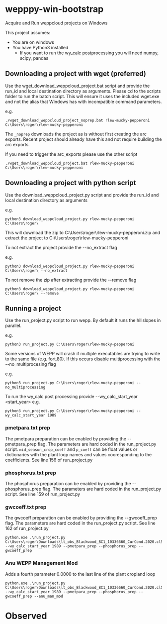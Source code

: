 # wepppy-win-bootstrap
Acquire and Run weppcloud projects on Windows

This project assumes:
  - You are on windows
  - You have Python3 installed
    - If you want to run the wy_calc postprocessing you will need numpy, scipy, pandas
    
    
## Downloading a project with wget (preferred)
Use the wget_download_weppcloud_project.bat script and provide the run_id and local destination directory as arguments. Please cd to the scripts folder to run the batch script. This will ensure it uses the included wget.exe and not the alias that Windows has with incompatible command parameters.

e.g.
```
./wget_download_weppcloud_project_noprep.bat rlew-mucky-pepperoni C:\Users\roger\rlew-mucky-pepperoni
```

The `_noprep` downloads the project as is without first creating the arc exports. Recent project should already have this and not require building the arc exports.

If you need to trigger the arc_exports please use the other script

```
./wget_download_weppcloud_project.bat rlew-mucky-pepperoni C:\Users\roger\rlew-mucky-pepperoni
```

## Downloading a project with python script

Use the download_weppcloud_project.py script and provide the run_id and local destination directory as arguments

e.g.
```
python3 download_weppcloud_project.py rlew-mucky-pepperoni C:\Users\roger\
```

This will download the zip to C:\Users\roger\rlew-mucky-pepperoni.zip and extract the project to C:\Users\roger\rlew-mucky-pepperoni

To not extract the project provide the --no_extract flag

e.g.
```
python3 download_weppcloud_project.py rlew-mucky-pepperoni C:\Users\roger\ --no_extract
```

To not remove the zip after extracting provide the --remove flag

```
python3 download_weppcloud_project.py rlew-mucky-pepperoni C:\Users\roger\ --remove
```

## Running a project

Use the run_project.py script to run wepp. By default it runs the hillslopes in parallel.

e.g.
```
python3 run_project.py C:\Users\roger\rlew-mucky-pepperoni
```

Some versions of WEPP will crash if multiple executables are trying to write to the same file (e.g. fort.80). If this occurs disable multiprocessing with the --no_multiprocesing flag

e.g.
```
python3 run_project.py C:\Users\roger\rlew-mucky-pepperoni --no_multiprocessing
```

To run the wy_calc post processing provide --wy_calc_start_year <start_year>
e.g.
```
python3 run_project.py C:\Users\roger\rlew-mucky-pepperoni --wy_calc_start_year 1989
```

### pmetpara.txt prep

The pmetpara preparation can be enabled by providing the --pmetpara_prep flag. The parameters are hard coded in the run_project.py script. `mid_season_crop_coeff` and `p_coeff` can be float values or dictionaries with the plant loop names and values cooresponding to the coefficients. See line 156 of run_project.py

### phosphorus.txt prep

The phosphorus preparation can be enabled by providing the --phosphorus_prep flag. The parameters are hard coded in the run_project.py script. See line 159 of run_project.py

### gwcoeff.txt prep

The gwcoeff preparation can be enabled by providing the --gwcoeff_prep flag. The parameters are hard coded in the run_project.py script. See line 162 of run_project.py

```
python.exe .\run_project.py C:\Users\roger\Downloads\lt_obs_Blackwood_BC1_10336660_CurCond.2020.cl532.observed.ki5krcs.no_pmet.wepp_ui --wy_calc_start_year 1989 --pmetpara_prep --phosphorus_prep --gwcoeff_prep
```

### Anu WEPP Management Mod

Adds a fourth parameter 0.0000 to the last line of the plant cropland loop

```
python.exe .\run_project.py C:\Users\roger\Downloads\lt_obs_Blackwood_BC1_10336660_CurCond.2020.cl532.observed.ki5krcs.no_pmet.wepp_ui --wy_calc_start_year 1989 --pmetpara_prep --phosphorus_prep --gwcoeff_prep --anu_man_mod
```

# Observed
